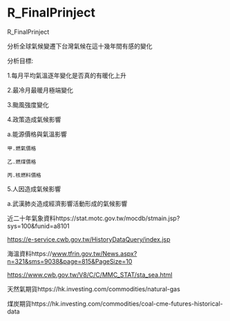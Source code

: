 # R_FinalPrinject
 R_FinalPrinject

分析全球氣候變遷下台灣氣候在這十幾年間有感的變化

分析目標:

1.每月平均氣溫逐年變化是否真的有暖化上升

2.最冷月最暖月極端變化

3.颱風強度變化

4.政策造成氣候影響
  
  a.能源價格與氣溫影響
  
    甲.燃氣價格
    
    乙.燃煤價格
    
    丙.核燃料價格
    
5.人因造成氣候影響

  a.武漢肺炎造成經濟影響活動形成的氣候影響
  
  
  近二十年氣象資料https://stat.motc.gov.tw/mocdb/stmain.jsp?sys=100&funid=a8101
  
  https://e-service.cwb.gov.tw/HistoryDataQuery/index.jsp
  
  海溫資料https://www.tfrin.gov.tw/News.aspx?n=321&sms=9038&page=815&PageSize=10
  
  https://www.cwb.gov.tw/V8/C/C/MMC_STAT/sta_sea.html
  
  天然氣期貨https://hk.investing.com/commodities/natural-gas
  
  煤炭期貨https://hk.investing.com/commodities/coal-cme-futures-historical-data
